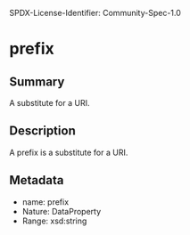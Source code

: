 SPDX-License-Identifier: Community-Spec-1.0

# prefix

## Summary

A substitute for a URI.

## Description

A prefix is a substitute for a URI.

## Metadata

- name: prefix
- Nature: DataProperty
- Range: xsd:string
